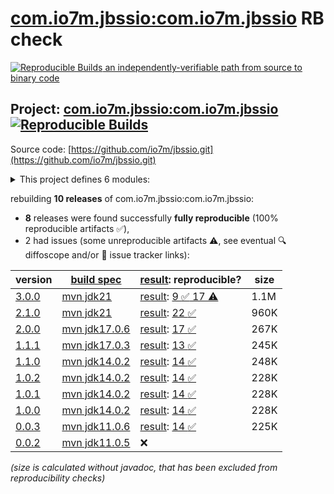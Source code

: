 [com.io7m.jbssio:com.io7m.jbssio](https://central.sonatype.com/artifact/com.io7m.jbssio/com.io7m.jbssio/versions) RB check
=======

[![Reproducible Builds](https://reproducible-builds.org/images/logos/rb.svg) an independently-verifiable path from source to binary code](https://reproducible-builds.org/)

## Project: [com.io7m.jbssio:com.io7m.jbssio](https://central.sonatype.com/artifact/com.io7m.jbssio/com.io7m.jbssio/versions) [![Reproducible Builds](https://img.shields.io/endpoint?url=https://raw.githubusercontent.com/jvm-repo-rebuild/reproducible-central/master/content/com/io7m/jbssio/badge.json)](https://github.com/jvm-repo-rebuild/reproducible-central/blob/master/content/com/io7m/jbssio/README.md)

Source code: [https://github.com/io7m/jbssio.git](https://github.com/io7m/jbssio.git)

<details><summary>This project defines 6 modules:</summary>

* [com.io7m.jbssio:com.io7m.jbssio](https://central.sonatype.com/artifact/com.io7m.jbssio/com.io7m.jbssio/overview)
* [com.io7m.jbssio:com.io7m.jbssio.api](https://central.sonatype.com/artifact/com.io7m.jbssio/com.io7m.jbssio.api/overview)
* [com.io7m.jbssio:com.io7m.jbssio.bom](https://central.sonatype.com/artifact/com.io7m.jbssio/com.io7m.jbssio.bom/overview)
* [com.io7m.jbssio:com.io7m.jbssio.ext.bounded](https://central.sonatype.com/artifact/com.io7m.jbssio/com.io7m.jbssio.ext.bounded/overview)
* [com.io7m.jbssio:com.io7m.jbssio.tests](https://central.sonatype.com/artifact/com.io7m.jbssio/com.io7m.jbssio.tests/overview)
* [com.io7m.jbssio:com.io7m.jbssio.vanilla](https://central.sonatype.com/artifact/com.io7m.jbssio/com.io7m.jbssio.vanilla/overview)
</details>

rebuilding **10 releases** of com.io7m.jbssio:com.io7m.jbssio:
- **8** releases were found successfully **fully reproducible** (100% reproducible artifacts :white_check_mark:),
- 2 had issues (some unreproducible artifacts :warning:, see eventual :mag: diffoscope and/or :memo: issue tracker links):

| version | [build spec](/BUILDSPEC.md) | [result](https://reproducible-builds.org/docs/jvm/): reproducible? | size |
| -- | --------- | ------ | -- |
| [3.0.0](https://central.sonatype.com/artifact/com.io7m.jbssio/com.io7m.jbssio/3.0.0/pom) | [mvn jdk21](com.io7m.jbssio-3.0.0.buildspec) | [result](com.io7m.jbssio-3.0.0.buildinfo): [9 :white_check_mark:  17 :warning:](com.io7m.jbssio-3.0.0.buildcompare) | 1.1M |
| [2.1.0](https://central.sonatype.com/artifact/com.io7m.jbssio/com.io7m.jbssio/2.1.0/pom) | [mvn jdk21](com.io7m.jbssio-2.1.0.buildspec) | [result](com.io7m.jbssio-2.1.0.buildinfo): [22 :white_check_mark: ](com.io7m.jbssio-2.1.0.buildcompare) | 960K |
| [2.0.0](https://central.sonatype.com/artifact/com.io7m.jbssio/com.io7m.jbssio/2.0.0/pom) | [mvn jdk17.0.6](com.io7m.jbssio-2.0.0.buildspec) | [result](com.io7m.jbssio-2.0.0.buildinfo): [17 :white_check_mark: ](com.io7m.jbssio-2.0.0.buildcompare) | 267K |
| [1.1.1](https://central.sonatype.com/artifact/com.io7m.jbssio/com.io7m.jbssio/1.1.1/pom) | [mvn jdk17.0.3](com.io7m.jbssio-1.1.1.buildspec) | [result](com.io7m.jbssio-1.1.1.buildinfo): [13 :white_check_mark: ](com.io7m.jbssio-1.1.1.buildcompare) | 245K |
| [1.1.0](https://central.sonatype.com/artifact/com.io7m.jbssio/com.io7m.jbssio/1.1.0/pom) | [mvn jdk14.0.2](com.io7m.jbssio-1.1.0.buildspec) | [result](com.io7m.jbssio-1.1.0.buildinfo): [14 :white_check_mark: ](com.io7m.jbssio-1.1.0.buildcompare) | 248K |
| [1.0.2](https://central.sonatype.com/artifact/com.io7m.jbssio/com.io7m.jbssio/1.0.2/pom) | [mvn jdk14.0.2](com.io7m.jbssio-1.0.2.buildspec) | [result](com.io7m.jbssio-1.0.2.buildinfo): [14 :white_check_mark: ](com.io7m.jbssio-1.0.2.buildcompare) | 228K |
| [1.0.1](https://central.sonatype.com/artifact/com.io7m.jbssio/com.io7m.jbssio/1.0.1/pom) | [mvn jdk14.0.2](com.io7m.jbssio-1.0.1.buildspec) | [result](com.io7m.jbssio-1.0.1.buildinfo): [14 :white_check_mark: ](com.io7m.jbssio-1.0.1.buildcompare) | 228K |
| [1.0.0](https://central.sonatype.com/artifact/com.io7m.jbssio/com.io7m.jbssio/1.0.0/pom) | [mvn jdk14.0.2](com.io7m.jbssio-1.0.0.buildspec) | [result](com.io7m.jbssio-1.0.0.buildinfo): [14 :white_check_mark: ](com.io7m.jbssio-1.0.0.buildcompare) | 228K |
| [0.0.3](https://central.sonatype.com/artifact/com.io7m.jbssio/com.io7m.jbssio/0.0.3/pom) | [mvn jdk11.0.6](com.io7m.jbssio-0.0.3.buildspec) | [result](com.io7m.jbssio-0.0.3.buildinfo): [14 :white_check_mark: ](com.io7m.jbssio-0.0.3.buildcompare) | 225K |
| [0.0.2](https://central.sonatype.com/artifact/com.io7m.jbssio/com.io7m.jbssio/0.0.2/pom) | [mvn jdk11.0.5](com.io7m.jbssio-0.0.2.buildspec) | :x: | |

<i>(size is calculated without javadoc, that has been excluded from reproducibility checks)</i>
